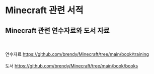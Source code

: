 # Minecraft 관련 서적

## Minecraft 관련 연수자료와 도서 자료
<br/><br/>
연수자료 https://github.com/brendy/Minecraft/tree/main/book/training
<br/><br/>
도서 https://github.com/brendy/Minecraft/tree/main/book/books
